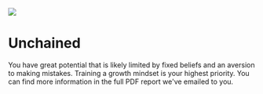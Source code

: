 ![](https://img.simpletex.net/pdf/BzBdZgAd/fctxKpfrPVAAgPC6k7ZUDHB78xAduK7Bh.png)

# Unchained

You have great potential that is likely limited by fixed beliefs and an aversion to making mistakes. Training a growth mindset is your highest priority. You can find more information in the full PDF report we've emailed to you.